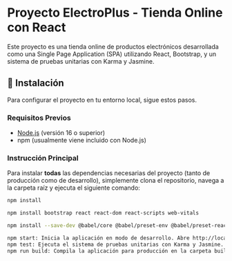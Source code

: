 # Proyecto ElectroPlus - Tienda Online con React

Este proyecto es una tienda online de productos electrónicos desarrollada como una Single Page Application (SPA) utilizando React, Bootstrap, y un sistema de pruebas unitarias con Karma y Jasmine.

## 🚀 Instalación

Para configurar el proyecto en tu entorno local, sigue estos pasos.

### Requisitos Previos

-   [Node.js](https://nodejs.org/) (versión 16 o superior)
-   npm (usualmente viene incluido con Node.js)

### Instrucción Principal

Para instalar **todas** las dependencias necesarias del proyecto (tanto de producción como de desarrollo), simplemente clona el repositorio, navega a la carpeta raíz y ejecuta el siguiente comando:

```bash
npm install

npm install bootstrap react react-dom react-scripts web-vitals

npm install --save-dev @babel/core @babel/preset-env @babel/preset-react babel-loader css-loader jasmine-core karma karma-chrome-launcher karma-coverage karma-jasmine karma-jasmine-html-reporter karma-sourcemap-loader karma-webpack style-loader webpack

npm start: Inicia la aplicación en modo de desarrollo. Abre http://localhost:3000 para verla en tu navegador.
npm test: Ejecuta el sistema de pruebas unitarias con Karma y Jasmine. Abrirá una ventana de Chrome para mostrar los resultados en tiempo real.
npm run build: Compila la aplicación para producción en la carpeta build.
